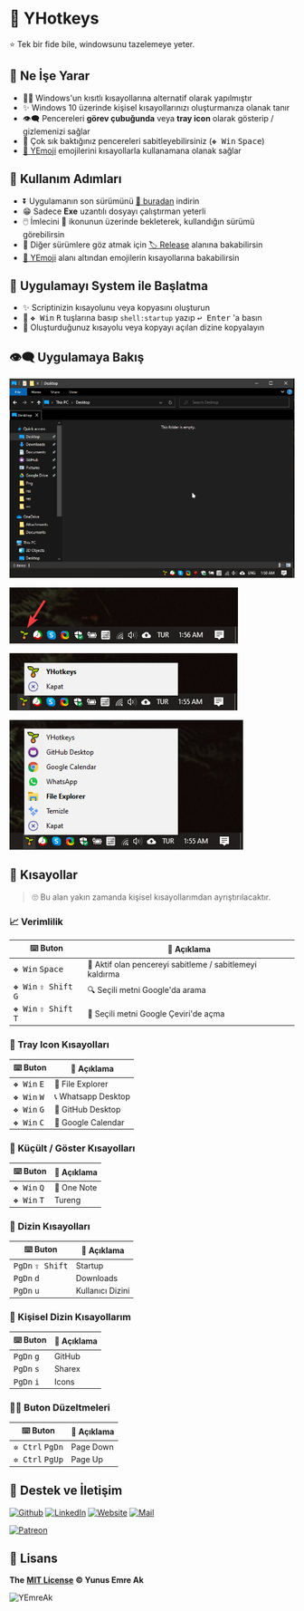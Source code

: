 # 🌱 YHotkeys

⭐ Tek bir fide bile, windowsunu tazelemeye yeter.

## 🔰 Ne İşe Yarar

- 👮‍♂️ Windows'un kısıtlı kısayollarına alternatif olarak yapılmıştır
- ✨ Windows 10 üzerinde kişisel kısayollarınızı oluşturmanıza olanak tanır
- 👁‍🗨 Pencereleri **görev çubuğunda** veya **tray icon** olarak gösterip / gizlemenizi sağlar
- 📌 Çok sık baktığınız pencereleri sabitleyebilirsiniz (<kbd>❖ Win</kbd> <kbd>Space</kbd>)
- [🚀 YEmoji](YEmoji.md) emojilerini kısayollarla kullanamana olanak sağlar

## 👣 Kullanım Adımları

- ⏬ Uygulamanın son sürümünü [🔗 buradan](https://github.com/yedhrab/YHotkeys/raw/master/src/YHotkeys.exe) indirin
- 😁 Sadece **Exe** uzantılı dosyayı çalıştırman yeterli
- 🖱️ İmlecini 🌱 ikonunun üzerinde bekleterek, kullandığın sürümü görebilirsin
- 👀 Diğer sürümlere göz atmak için [🏷️ Release](https://github.com/yedhrab/YHotkeys/releases) alanına bakabilirsin
- [🚀 YEmoji](YEmoji.md) alanı altından emojilerin kısayollarına bakabilirsin

## 🚩 Uygulamayı System ile Başlatma

- ✨ Scriptinizin kısayolunu veya kopyasını oluşturun
- 🎌 <kbd>❖ Win</kbd> <kbd>R</kbd> tuşlarına basıp `shell:startup` yazıp <kbd>↩ Enter</kbd> 'a
 basın
- 🚙 Oluşturduğunuz kısayolu veya kopyayı açılan dizine kopyalayın

## 👁‍🗨 Uygulamaya Bakış

![](res/usage.gif)

![](res/tray_icon.png)

![](res/default.png)

![](res/tray_bar.png)

## 💞 Kısayollar

> 🙄 Bu alan yakın zamanda kişisel kısayollarımdan ayrıştırılacaktır.

### 📈 Verimlilik

| ⌨️ Buton                                         | 📑 Açıklama                                              |
| ------------------------------------------------ | -------------------------------------------------------- |
| <kbd>❖ Win</kbd> <kbd>Space</kbd>                | 📌 Aktif olan pencereyi sabitleme / sabitlemeyi kaldırma |
| <kbd>❖ Win</kbd> <kbd>⇧ Shift</kbd> <kbd>G</kbd> | 🔍 Seçili metni Google'da arama                          |
| <kbd>❖ Win</kbd> <kbd>⇧ Shift</kbd> <kbd>T</kbd> | 💱 Seçili metni Google Çeviri'de açma                    |

### 🔔 Tray Icon Kısayolları

| ⌨️ Buton                      | 📑 Açıklama         |
| ----------------------------- | ------------------- |
| <kbd>❖ Win</kbd> <kbd>E</kbd> | 📁 File Explorer    |
| <kbd>❖ Win</kbd> <kbd>W</kbd> | 📞 Whatsapp Desktop |
| <kbd>❖ Win</kbd> <kbd>G</kbd> | 🐙 GitHub Desktop   |
| <kbd>❖ Win</kbd> <kbd>C</kbd> | 📅 Google Calendar  |

### 👀 Küçült / Göster Kısayolları

| ⌨️ Buton                      | 📑 Açıklama |
| ----------------------------- | ----------- |
| <kbd>❖ Win</kbd> <kbd>Q</kbd> | 📝 One Note |
| <kbd>❖ Win</kbd> <kbd>T</kbd> | Tureng      |


### 📂 Dizin Kısayolları

| ⌨️ Buton                           | 📑 Açıklama      |
| ---------------------------------- | ---------------- |
| <kbd>PgDn</kbd> <kbd>⇧ Shift</kbd> | Startup          |
| <kbd>PgDn</kbd> <kbd>d</kbd>       | Downloads        |
| <kbd>PgDn</kbd> <kbd>u</kbd>       | Kullanıcı Dizini |

### 🌚 Kişisel Dizin Kısayollarım

| ⌨️ Buton                     | 📑 Açıklama |
| ---------------------------- | ----------- |
| <kbd>PgDn</kbd> <kbd>g</kbd> | GitHub      |
| <kbd>PgDn</kbd> <kbd>s</kbd> | Sharex      |
| <kbd>PgDn</kbd> <kbd>i</kbd> | Icons       |

### 👨‍🔧 Buton Düzeltmeleri

| ⌨️ Buton                          | 📑 Açıklama |
| --------------------------------- | ----------- |
| <kbd>✲ Ctrl</kbd> <kbd>PgDn</kbd> | Page Down   |
| <kbd>✲ Ctrl</kbd> <kbd>PgUp</kbd> | Page Up     |

## 💖 Destek ve İletişim

​[​![Github](https://drive.google.com/uc?id=1PzkuWOoBNMg0uOMmqwHtVoYt0WCqi-O5)​](https://github.com/yedhrab) [​![LinkedIn](https://drive.google.com/uc?id=1hvdil0ZHVEzekQ4AYELdnPOqzunKpnzJ)​](https://www.linkedin.com/in/yemreak/) [​![Website](https://drive.google.com/uc?id=1wR8Ph0FBs36ZJl0Ud-HkS0LZ9b66JBqJ)​](https://yemreak.com/) [​![Mail](https://drive.google.com/uc?id=142rP0hbrnY8T9kj_84_r7WxPG1hzWEcN)​](mailto::yedhrab@gmail.com?subject=YHotkeys%20%7C%20Github)​

​[​![Patreon](https://drive.google.com/uc?id=11YmCRmySX7v7QDFS62ST2JZuE70RFjDG)](https://www.patreon.com/yemreak/)

## 🔏 Lisans

**The** [**MIT License**](https://choosealicense.com/licenses/mit/) **© Yunus Emre Ak**

![YEmreAk](https://drive.google.com/uc?id=1Wd_YLVOkAhXPVqFMx_aZyFvyTy_88H-Z)
